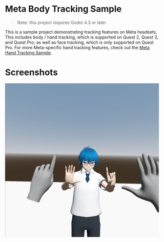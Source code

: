 # Meta Body Tracking Sample

> Note: this project requires Godot 4.3 or later

This is a sample project demonstrating tracking features on Meta headsets. This includes body / hand tracking, which is supported on Quest 2, Quest 3, and Quest Pro;
as well as face tracking, which is only supported on Quest Pro. For more Meta-specific hand tracking features, check out the [Meta Hand Tracking Sample](https://github.com/GodotVR/godot_openxr_vendors/tree/master/samples/meta-hand-tracking-sample).

# Screenshots

![Screenshot](screenshots/meta_body_tracking_screenshot_01.png)

